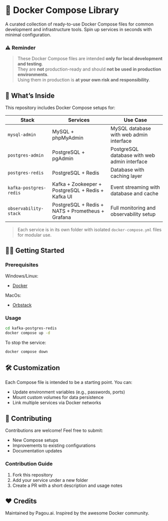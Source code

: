 # 🐳 Docker Compose Library

A curated collection of ready-to-use Docker Compose files for common development
and infrastructure tools. Spin up services in seconds with minimal
configuration.

### ⚠️ Reminder

> These Docker Compose files are intended **only for local development and
> testing**.\
> They are **not** production-ready and should **not be used in production
> environments**.\
> Using them in production is **at your own risk and responsibility**.

## 🚀 What’s Inside

This repository includes Docker Compose setups for:

| Stack                  | Services                                          | Use Case                                     |
| ---------------------- | ------------------------------------------------- | -------------------------------------------- |
| `mysql-admin`          | MySQL + phpMyAdmin                                | MySQL database with web admin interface      |
| `postgres-admin`       | PostgreSQL + pgAdmin                              | PostgreSQL database with web admin interface |
| `postgres-redis`       | PostgreSQL + Redis                                | Database with caching layer                  |
| `kafka-postgres-redis` | Kafka + Zookeeper + PostgreSQL + Redis + Kafka UI | Event streaming with database and cache      |
| `observability-stack`  | PostgreSQL + Redis + NATS + Prometheus + Grafana  | Full monitoring and observability setup      |

> Each service is in its own folder with isolated `docker-compose.yml` files for
> modular use.

## 🧑‍💻 Getting Started

### Prerequisites

Windows/Linux:

- [Docker](https://www.docker.com/products/docker-desktop)

MacOs:

- [Orbstack](https://orbstack.dev/)

### Usage

```bash
cd kafka-postgres-redis
docker compose up -d
```

To stop the service:

```bash
docker compose down
```

## 🛠 Customization

Each Compose file is intended to be a starting point. You can:

- Update environment variables (e.g., passwords, ports)
- Mount custom volumes for data persistence
- Link multiple services via Docker networks

## 🤝 Contributing

Contributions are welcome! Feel free to submit:

- New Compose setups
- Improvements to existing configurations
- Documentation updates

### Contribution Guide

1. Fork this repository
2. Add your service under a new folder
3. Create a PR with a short description and usage notes

## ❤️ Credits

Maintained by Pagou.ai. Inspired by the awesome Docker community.
